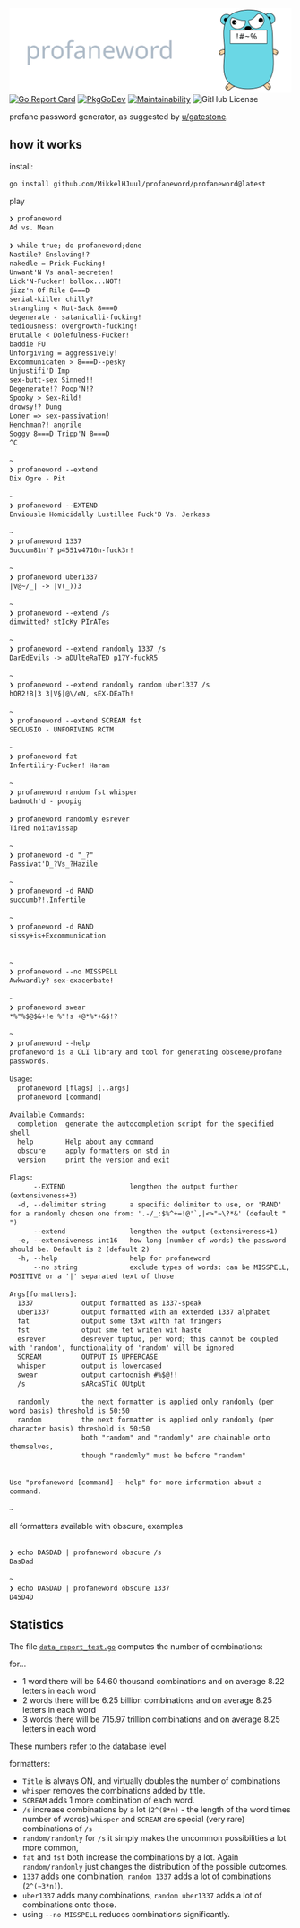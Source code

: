 ![profane gopher](./profane_gopher.svg)
[![Go Report Card](https://goreportcard.com/badge/github.com/MikkelHJuul/profaneword)](https://goreportcard.com/report/github.com/MikkelHJuul/profaneword)
[![PkgGoDev](https://pkg.go.dev/badge/github.com/MikkelHJuul/profaneword)](https://pkg.go.dev/github.com/MikkelHJuul/profaneword)
[![Maintainability](https://api.codeclimate.com/v1/badges/62cb1cb88e6391f3aa8d/maintainability)](https://codeclimate.com/github/MikkelHJuul/profaneword/maintainability)
![GitHub License](https://img.shields.io/github/license/MikkelHJuul/profaneword)

profane password generator, as suggested by [u/gatestone](https://www.reddit.com/r/golang/comments/r5hn12/comment/hmnyk9k/?utm_source=share&utm_medium=web2x&context=3).
## how it works

install:

```bash
go install github.com/MikkelHJuul/profaneword/profaneword@latest
```
play
```
❯ profaneword
Ad vs. Mean

❯ while true; do profaneword;done
Nastile? Enslaving!?
nakedle = Prick-Fucking!
Unwant'N Vs anal-secreten!
Lick'N-Fucker! bollox...NOT!
jizz'n Of Rile 8===D
serial-killer chilly?
strangling < Nut-Sack 8===D
degenerate - satanicalli-fucking!
tediousness: overgrowth-fucking!
Brutalle < Dolefulness-Fucker!
baddie FU
Unforgiving = aggressively!
Excommunicaten > 8===D--pesky
Unjustifi'D Imp
sex-butt-sex Sinned!!
Degenerate!? Poop'N!?
Spooky > Sex-Rild!
drowsy!? Dung
Loner => sex-passivation!
Henchman?! angrile
Soggy 8===D Tripp'N 8===D
^C

~ 
❯ profaneword --extend
Dix Ogre - Pit

~ 
❯ profaneword --EXTEND
Enviousle Homicidally Lustillee Fuck'D Vs. Jerkass

~ 
❯ profaneword 1337
5uccum81n'? p4551v4710n-fuck3r!

~ 
❯ profaneword uber1337
|V@~/_| -> |V(_))3

~ 
❯ profaneword --extend /s
dimwitted? stIcKy PIrATes

~ 
❯ profaneword --extend randomly 1337 /s
DarEdEvils -> aDUlteRaTED p17Y-fuckR5

~ 
❯ profaneword --extend randomly random uber1337 /s
hOR2!B|3 3|V§|@\/eN, sEX-DEaTh!

~ 
❯ profaneword --extend SCREAM fst
SECLUSIO - UNFORIVING RCTM

~ 
❯ profaneword fat
Infertiliry-Fucker! Haram

~ 
❯ profaneword random fst whisper
badmoth'd - poopig

❯ profaneword randomly esrever
Tired noitavissap

~
❯ profaneword -d "_?"
Passivat'D_?Vs_?Hazile

~ 
❯ profaneword -d RAND
succumb?!.Infertile

~ 
❯ profaneword -d RAND
sissy+is+Excommunication


~ 
❯ profaneword --no MISSPELL
Awkwardly? sex-exacerbate!

~ 
❯ profaneword swear
*%"%$@$&+!e %"!s +@*%*+&$!?

~ 
❯ profaneword --help
profaneword is a CLI library and tool for generating obscene/profane passwords.

Usage:
  profaneword [flags] [..args]
  profaneword [command]

Available Commands:
  completion  generate the autocompletion script for the specified shell
  help        Help about any command
  obscure     apply formatters on std in
  version     print the version and exit

Flags:
      --EXTEND                lengthen the output further (extensiveness+3)
  -d, --delimiter string      a specific delimiter to use, or 'RAND' for a randomly chosen one from: '.-/_:$%^+=!@'`,|<>"~\?*&' (default " ")
      --extend                lengthen the output (extensiveness+1)
  -e, --extensiveness int16   how long (number of words) the password should be. Default is 2 (default 2)
  -h, --help                  help for profaneword
      --no string             exclude types of words: can be MISSPELL, POSITIVE or a '|' separated text of those

Args[formatters]:
  1337            output formatted as 1337-speak
  uber1337        output formatted with an extended 1337 alphabet
  fat             output some t3xt wifth fat fringers
  fst             otput sme tet writen wit haste
  esrever         desrever tuptuo, per word; this cannot be coupled with 'random', functionality of 'random' will be ignored
  SCREAM          OUTPUT IS UPPERCASE
  whisper         output is lowercased
  swear           output cartoonish #%$@!!
  /s              sARcaSTiC OUtpUt
        
  randomly        the next formatter is applied only randomly (per word basis) threshold is 50:50
  random          the next formatter is applied only randomly (per character basis) threshold is 50:50
                  both "random" and "randomly" are chainable onto themselves, 
                  though "randomly" must be before "random"


Use "profaneword [command] --help" for more information about a command.

~ 
```

all formatters available with obscure, examples
```

❯ echo DASDAD | profaneword obscure /s 
DasDad

~ 
❯ echo DASDAD | profaneword obscure 1337
D45D4D

```


## Statistics
The file [`data_report_test.go`](profanities/data_report_test.go) computes the number of combinations:

for...
* 1 word there will be 54.60 thousand combinations and on average 8.22 letters in each word
* 2 words there will be 6.25 billion combinations and on average 8.25 letters in each word
* 3 words there will be 715.97 trillion combinations and on average 8.25 letters in each word

These numbers refer to the database level

formatters: 
- `Title` is always ON, and virtually doubles the number of combinations
- `whisper` removes the combinations added by title.
- `SCREAM` adds 1 more combination of each word.
- `/s` increase combinations by a lot (`2^(8*n)` - the length of the word times number of words) `whisper` and `SCREAM` are special (very rare) combinations of `/s`
- `random/randomly` for `/s` it simply makes the uncommon possibilities a lot more common,
- `fat` and `fst` both increase the combinations by a lot. Again `random/randomly` just changes the distribution of the possible outcomes.
- `1337` adds one combination, `random 1337` adds a lot of combinations (`2^(~3*n)`). 
- `uber1337` adds many combinations, `random uber1337` adds a lot of combinations onto those. 
- using `--no MISSPELL` reduces combinations significantly.